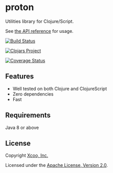 # proton

Utilities library for Clojure/Script.

See [the API reference](https://xcoo.github.io/proton/api/) for usage.

[![Build Status](https://travis-ci.org/xcoo/proton.svg?branch=master)](https://travis-ci.org/xcoo/proton)

[![Clojars Project](https://img.shields.io/clojars/v/proton.svg)](https://clojars.org/proton)

[![Coverage Status](https://coveralls.io/repos/github/xcoo/proton/badge.svg)](https://coveralls.io/github/xcoo/proton)

## Features

- Well tested on both Clojure and ClojureScript
- Zero dependencies
- Fast

## Requirements

Java 8 or above

## License

Copyright [Xcoo, Inc.][xcoo]

Licensed under the [Apache License, Version 2.0][apache-license-2.0].

[xcoo]: https://xcoo.jp/
[apache-license-2.0]: http://www.apache.org/licenses/LICENSE-2.0.html

